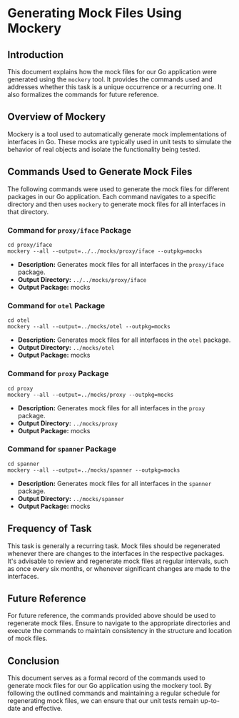 # Generating Mock Files Using Mockery
## Introduction
This document explains how the mock files for our Go application were generated using the `mockery` tool. It provides the commands used and addresses whether this task is a unique occurrence or a recurring one. It also formalizes the commands for future reference.

## Overview of Mockery
Mockery is a tool used to automatically generate mock implementations of interfaces in Go. These mocks are typically used in unit tests to simulate the behavior of real objects and isolate the functionality being tested.

## Commands Used to Generate Mock Files
The following commands were used to generate the mock files for different packages in our Go application. Each command navigates to a specific directory and then uses `mockery` to generate mock files for all interfaces in that directory.

### Command for `proxy/iface` Package
```
cd proxy/iface
mockery --all --output=../../mocks/proxy/iface --outpkg=mocks
```

* **Description:** Generates mock files for all interfaces in the `proxy/iface` package.
* **Output Directory:** `../../mocks/proxy/iface`
* **Output Package:** mocks

### Command for `otel` Package
```
cd otel
mockery --all --output=../mocks/otel --outpkg=mocks
```
* **Description:** Generates mock files for all interfaces in the `otel` package.
* **Output Directory:** `../mocks/otel`
* **Output Package:** mocks

### Command for `proxy` Package
```
cd proxy
mockery --all --output=../mocks/proxy --outpkg=mocks
```
* **Description:** Generates mock files for all interfaces in the `proxy` package.
* **Output Directory:** `../mocks/proxy`
* **Output Package:** mocks

### Command for `spanner` Package
```
cd spanner
mockery --all --output=../mocks/spanner --outpkg=mocks
```
* **Description:** Generates mock files for all interfaces in the `spanner` package.
* **Output Directory:** `../mocks/spanner`
* **Output Package:** mocks

## Frequency of Task
This task is generally a recurring task. Mock files should be regenerated whenever there are changes to the interfaces in the respective packages. It's advisable to review and regenerate mock files at regular intervals, such as once every six months, or whenever significant changes are made to the interfaces.

## Future Reference
For future reference, the commands provided above should be used to regenerate mock files. Ensure to navigate to the appropriate directories and execute the commands to maintain consistency in the structure and location of mock files.

## Conclusion
This document serves as a formal record of the commands used to generate mock files for our Go application using the mockery tool. By following the outlined commands and maintaining a regular schedule for regenerating mock files, we can ensure that our unit tests remain up-to-date and effective.
